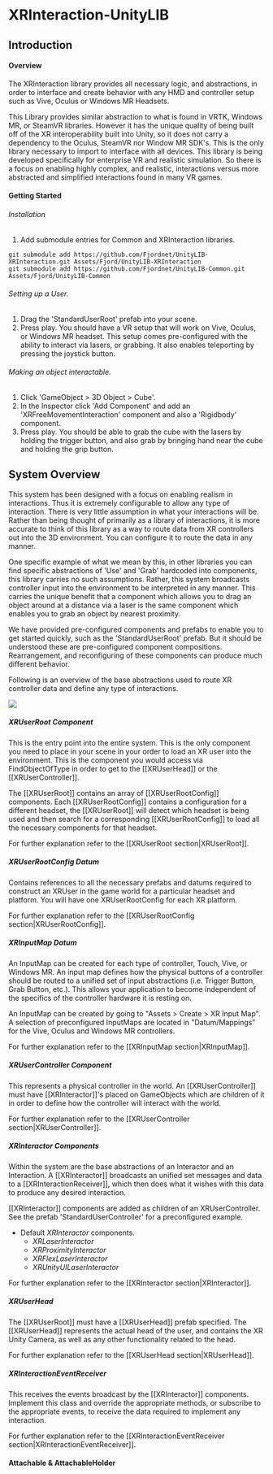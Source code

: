 # XRInteraction-UnityLIB

## Introduction

#### Overview

The XRInteraction library provides all necessary logic, and abstractions, in order to interface and create behavior with any HMD and controller setup such as Vive, Oculus or Windows MR Headsets.

This Library provides similar abstraction to what is found in VRTK, Windows MR, or SteamVR libraries. However it has the unique quality of being built off of the XR interoperability built into Unity, so it does not carry a dependency to the Oculus, SteamVR nor Window MR SDK's. This is the only library necessary to import to interface with all devices. This library is being developed specifically for enterprise VR and realistic simulation. So there is a focus on enabling highly complex, and realistic, interactions versus more abstracted and simplified interactions found in many VR games.

#### Getting Started

###### Installation

1. Add submodule entries for Common and XRInteraction libraries.

```
git submodule add https://github.com/Fjordnet/UnityLIB-XRInteraction.git Assets/Fjord/UnityLIB-XRInteraction
git submodule add https://github.com/Fjordnet/UnityLIB-Common.git Assets/Fjord/UnityLIB-Common
```

###### Setting up a User.

1. Drag the 'StandardUserRoot' prefab into your scene.
2. Press play. You should have a VR setup that will work on Vive, Oculus, or Windows MR headset. This setup comes pre-configured with the ability to interact via lasers, or grabbing. It also enables teleporting by pressing the joystick button.

###### Making an object interactable.

1. Click 'GameObject > 3D Object > Cube'.
2. In the Inspector click 'Add Component' and add an 'XRFreeMovementInteraction' component and also a 'Rigidbody' component.
3. Press play. You should be able to grab the cube with the lasers by holding the trigger button, and also grab by bringing hand near the cube and holding the grip button.

## System Overview

This system has been designed with a focus on enabling realism in interactions. Thus it is extremely configurable to allow any type of interaction. There is very little assumption in what your interactions will be. Rather than being thought of primarily as a library of interactions, it is more accurate to think of this library as a way to route data from XR controllers out into the 3D environment. You can configure it to route the data in any manner.

One specific example of what we mean by this, in other libraries you can find specific abstractions of 'Use' and 'Grab' hardcoded into components, this library carries no such assumptions. Rather, this system broadcasts controller input into the environment to be interpreted in any manner. This carries the unique benefit that a component which allows you to drag an object around at a distance via a laser is the same component which enables you to grab an object by nearest proximity.

We have provided pre-configured components and prefabs to enable you to get started quickly, such as the 'StandardUserRoot' prefab. But it should be understood these are pre-configured component compositions. Rearrangement, and reconfiguring of these components can produce much different behavior.

Following is an overview of the base abstractions used to route XR controller data and define any type of interactions.

![](XRInteraction.png)

##### XRUserRoot Component

This is the entry point into the entire system. This is the only component you need to place in your scene in your order to load an XR user into the environment. This is the component you would access via FindObjectOfType<XRUserRoot> in order to get to the [[XRUserHead]] or the [[XRUserController]].

The [[XRUserRoot]] contains an array of [[XRUserRootConfig]] components. Each [[XRUserRootConfig]] contains a configuration for a different headset, the [[XRUserRoot]] will detect which headset is being used and then search for a corresponding [[XRUserRootConfig]] to load all the necessary components for that headset.

For further explanation refer to the [[XRUserRoot section|XRUserRoot]].

##### XRUserRootConfig Datum

Contains references to all the necessary prefabs and datums required to construct an XRUser in the game world for a particular headset and platform. You will have one XRUserRootConfig for each XR platform.

For further explanation refer to the [[XRUserRootConfig section|XRUserRootConfig]].

##### XRInputMap Datum

An InputMap can be created for each type of controller, Touch, Vive, or Windows MR. An input map defines how the physical buttons of a controller should be routed to a unified set of input abstractions (i.e. Trigger Button, Grab Button, etc.). This allows your application to become independent of the specifics of the controller hardware it is resting on.

An InputMap can be created by going to "Assets > Create > XR Input Map". A selection of preconfigured InputMaps are located in "Datum/Mappings" for the Vive, Oculus and Windows MR controllers.

For further explanation refer to the [[XRInputMap section|XRInputMap]].

##### XRUserController Component

This represents a physical controller in the world. An [[XRUserController]] must have [[XRInteractor]]'s placed on GameObjects which are children of it in order to define how the controller will interact with the world.

For further explanation refer to the [[XRUserController section|XRUserController]].

##### XRInteractor Components

Within the system are the base abstractions of an Interactor and an Interaction.  A [[XRInteractor]] broadcasts an unified set messages and data to a [[XRInteractionReceiver]], which then does what it wishes with this data to produce any desired interaction.

[[XRInteractor]] components are added as children of an XRUserController. See the prefab 'StandardUserController' for a preconfigured example.

- Default _XRInteractor_ components.
  - _XRLaserInteractor_
  - _XRProximityInteractor_
  - _XRFlexLaserInteractor_
  - _XRUnityUILaserInteractor_

For further explanation refer to the [[XRInteractor section|XRInteractor]].

##### XRUserHead

The [[XRUserRoot]] must have a [[XRUserHead]] prefab specified. The [[XRUserHead]] represents the actual head of the user, and contains the XR Unity Camera, as well as any other functionality related to the head.

For further explanation refer to the [[XRUserHead section|XRUserHead]].

##### XRInteractionEventReceiver

This receives the events broadcast by the [[XRInteractor]] components. Implement this class and override the appropriate methods, or subscribe to the appropriate events, to receive the data required to implement any interaction.

For further explanation refer to the [[XRInteractionEventReceiver section|XRInteractionEventReceiver]].

#### Attachable & AttachableHolder
